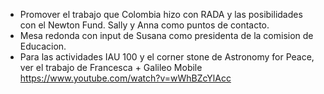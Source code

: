 * Promover el trabajo que Colombia hizo con RADA y las posibilidades con el Newton Fund. Sally y Anna como puntos de contacto.  
* Mesa redonda con input de Susana como presidenta de la comision de Educacion.  
* Para las actividades IAU 100 y el corner stone de Astronomy for Peace, ver el trabajo de Francesca + Galileo Mobile https://www.youtube.com/watch?v=wWhBZcYlAcc

